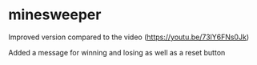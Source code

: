 # minesweeper

Improved version compared to the video
(https://youtu.be/73lY6FNs0Jk)

Added a message for winning and losing as well as a reset button
